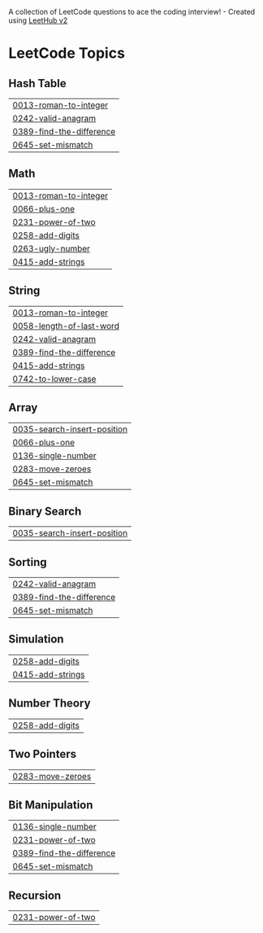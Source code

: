 A collection of LeetCode questions to ace the coding interview! - Created using [LeetHub v2](https://github.com/arunbhardwaj/LeetHub-2.0)
<!---LeetCode Topics Start-->
# LeetCode Topics
## Hash Table
|  |
| ------- |
| [0013-roman-to-integer](https://github.com/Sussybobuc/Leet101/tree/master/0013-roman-to-integer) |
| [0242-valid-anagram](https://github.com/Sussybobuc/Leet101/tree/master/0242-valid-anagram) |
| [0389-find-the-difference](https://github.com/Sussybobuc/Leet101/tree/master/0389-find-the-difference) |
| [0645-set-mismatch](https://github.com/Sussybobuc/Leet101/tree/master/0645-set-mismatch) |
## Math
|  |
| ------- |
| [0013-roman-to-integer](https://github.com/Sussybobuc/Leet101/tree/master/0013-roman-to-integer) |
| [0066-plus-one](https://github.com/Sussybobuc/Leet101/tree/master/0066-plus-one) |
| [0231-power-of-two](https://github.com/Sussybobuc/Leet101/tree/master/0231-power-of-two) |
| [0258-add-digits](https://github.com/Sussybobuc/Leet101/tree/master/0258-add-digits) |
| [0263-ugly-number](https://github.com/Sussybobuc/Leet101/tree/master/0263-ugly-number) |
| [0415-add-strings](https://github.com/Sussybobuc/Leet101/tree/master/0415-add-strings) |
## String
|  |
| ------- |
| [0013-roman-to-integer](https://github.com/Sussybobuc/Leet101/tree/master/0013-roman-to-integer) |
| [0058-length-of-last-word](https://github.com/Sussybobuc/Leet101/tree/master/0058-length-of-last-word) |
| [0242-valid-anagram](https://github.com/Sussybobuc/Leet101/tree/master/0242-valid-anagram) |
| [0389-find-the-difference](https://github.com/Sussybobuc/Leet101/tree/master/0389-find-the-difference) |
| [0415-add-strings](https://github.com/Sussybobuc/Leet101/tree/master/0415-add-strings) |
| [0742-to-lower-case](https://github.com/Sussybobuc/Leet101/tree/master/0742-to-lower-case) |
## Array
|  |
| ------- |
| [0035-search-insert-position](https://github.com/Sussybobuc/Leet101/tree/master/0035-search-insert-position) |
| [0066-plus-one](https://github.com/Sussybobuc/Leet101/tree/master/0066-plus-one) |
| [0136-single-number](https://github.com/Sussybobuc/Leet101/tree/master/0136-single-number) |
| [0283-move-zeroes](https://github.com/Sussybobuc/Leet101/tree/master/0283-move-zeroes) |
| [0645-set-mismatch](https://github.com/Sussybobuc/Leet101/tree/master/0645-set-mismatch) |
## Binary Search
|  |
| ------- |
| [0035-search-insert-position](https://github.com/Sussybobuc/Leet101/tree/master/0035-search-insert-position) |
## Sorting
|  |
| ------- |
| [0242-valid-anagram](https://github.com/Sussybobuc/Leet101/tree/master/0242-valid-anagram) |
| [0389-find-the-difference](https://github.com/Sussybobuc/Leet101/tree/master/0389-find-the-difference) |
| [0645-set-mismatch](https://github.com/Sussybobuc/Leet101/tree/master/0645-set-mismatch) |
## Simulation
|  |
| ------- |
| [0258-add-digits](https://github.com/Sussybobuc/Leet101/tree/master/0258-add-digits) |
| [0415-add-strings](https://github.com/Sussybobuc/Leet101/tree/master/0415-add-strings) |
## Number Theory
|  |
| ------- |
| [0258-add-digits](https://github.com/Sussybobuc/Leet101/tree/master/0258-add-digits) |
## Two Pointers
|  |
| ------- |
| [0283-move-zeroes](https://github.com/Sussybobuc/Leet101/tree/master/0283-move-zeroes) |
## Bit Manipulation
|  |
| ------- |
| [0136-single-number](https://github.com/Sussybobuc/Leet101/tree/master/0136-single-number) |
| [0231-power-of-two](https://github.com/Sussybobuc/Leet101/tree/master/0231-power-of-two) |
| [0389-find-the-difference](https://github.com/Sussybobuc/Leet101/tree/master/0389-find-the-difference) |
| [0645-set-mismatch](https://github.com/Sussybobuc/Leet101/tree/master/0645-set-mismatch) |
## Recursion
|  |
| ------- |
| [0231-power-of-two](https://github.com/Sussybobuc/Leet101/tree/master/0231-power-of-two) |
<!---LeetCode Topics End-->